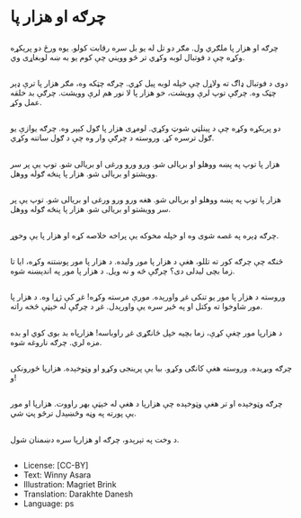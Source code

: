 # چرګه او هزار پا

##
چرګه او هزار پا ملګري ول. مګر دو تل له یو بل سره رقابت کولو. یوه ورځ دو پرېکړه وکړه چې د فوتبال لوبه وکړي تر څو وویني چې کوم یو به ښه لوبغاړی وي.

##
دوی د فوتبال ډاګ ته ولاړل چې خپله لوبه پیل کړي. چرګه چټکه وه، مګر هزار پا ترې ډېر چټک وه. چرګې توپ لرې وویشت، خو هزار پا لا نور هم لرې وویشت. چرګې بد خلقه عمل وکړ.

##
دو پرېکړه وکړه چې د پینلټي شوټ وکړي. لومړی هزار پا ګول کیپر وه. چرګه یوازې یو ګول ترسره کړ. وروسته د چرګې وار وه چې د ګول ساتنه وکړي.

##
هزار پا توپ په پښه ووهلو او بریالی شو. ورو ورو ورغی او بریالی شو. توپ یې پر سر وویشتو او بریالی شو. هزار پا پنځه ګوله ووهل.

##
هزار پا توپ په پښه ووهلو او بریالی شو. هغه ورو ورو ورغی او بریالی شو. توپ یې پر سر وویشتو او بریالی شو. هزار پا پنځه ګوله ووهل.

##
چرګه ډېره په غصه شوی وه او خپله مخوکه یې پراخه خلاصه کړه او هزار پا یې وخوړ.

##
څنګه چې چرګه کور ته تللو، هغې د هزار پا مور ولیده. د هزار پا مور پوښتنه وکړه، ایا تا زما بچی لیدلی دی؟ چرګې څه و نه ویل. د هزار پا مور په اندېښنه شوه.

##
وروسته د هزار پا مور یو تنکی غږ واورېده. مورې مرسته وکړه! غږ کې ژړا وه. د هزار پا مور شاوخوا ته وکتل او په ځیر سره یې واورېدل. غږ د چرګې له خېټې څخه راته.

##
د هزارپا مور چغې کړې، زما بچیه خپل ځانګړی غږ راوباسه! هزارپاه بد بوی کوي او بده مزه لري. چرګه ناروغه شوه.

##
چرګه وبړیده. وروسته هغې کانګی وکړو. بیا یې پرینجی وکړو او وټوخېده. هزارپا ځورونکی و!

##
چرګه وټوخېده او تر هغې وټوخېده چې هزارپا د هغې له خېټې بهر راووت. هزارپا او مور یې پورته په وڼه وڅښېدل ترڅو پټ شي.

##
د وخت په تېرېدو، چرګه او هزارپا سره دښمنان شول.

##
* License: [CC-BY]
* Text: Winny Asara
* Illustration: Magriet Brink
* Translation: Darakhte Danesh
* Language: ps
